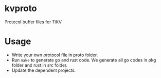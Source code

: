 # kvproto
Protocol buffer files for TiKV

# Usage

+ Write your own protocol file in proto folder.
+ Run `make` to generate go and rust code. 
    We generate all go codes in pkg folder and rust in src folder.
+ Update the dependent projects.


